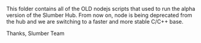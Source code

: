 This folder contains all of the OLD nodejs scripts that used to
run the alpha version of the Slumber Hub. From now on, node is being
deprecated from the hub and we are switching to a faster and more stable
C/C++ base.


Thanks, Slumber Team
